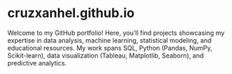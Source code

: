 # cruzxanhel.github.io
Welcome to my GitHub portfolio! Here, you’ll find projects showcasing my expertise in data analysis, machine learning, statistical modeling, and educational resources. My work spans SQL, Python (Pandas, NumPy, Scikit-learn), data visualization (Tableau, Matplotlib, Seaborn), and predictive analytics.
